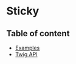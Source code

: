 # Sticky <Badges :texts="badges" />

<script setup>
  import pkg from '@studiometa/ui/molecules/Sticky/package.json';
  const badges = [`v${pkg.version}`, 'Twig', 'JS'];
</script>

## Table of content

- [Examples](./examples)
- [Twig API](./twig-api)
